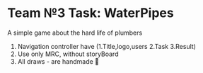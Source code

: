 # Team №3 Task: WaterPipes


A simple game about the hard life of plumbers
1. Navigation controller have (1.Title,logo,users  2.Task  3.Result)
2. Use only MRC, without storyBoard
3. All draws - are handmade :slightly_smiling_face:
